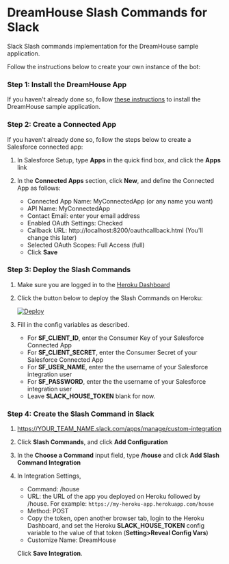 # DreamHouse Slash Commands for Slack

Slack Slash commands implementation for the DreamHouse sample application.

Follow the instructions below to create your own instance of the bot:

### Step 1: Install the DreamHouse App

If you haven't already done so, follow [these instructions](http://dreamhouse-site.herokuapp.com/installation/) to install the DreamHouse sample application.

### Step 2: Create a Connected App

If you haven't already done so, follow the steps below to create a Salesforce connected app:

1. In Salesforce Setup, type **Apps** in the quick find box, and click the **Apps** link

1. In the **Connected Apps** section, click **New**, and define the Connected App as follows:

    - Connected App Name: MyConnectedApp (or any name you want)
    - API Name: MyConnectedApp
    - Contact Email: enter your email address
    - Enabled OAuth Settings: Checked
    - Callback URL: http://localhost:8200/oauthcallback.html (You'll change this later)
    - Selected OAuth Scopes: Full Access (full)
    - Click **Save**

### Step 3: Deploy the Slash Commands

1. Make sure you are logged in to the [Heroku Dashboard](https://dashboard.heroku.com/)
1. Click the button below to deploy the Slash Commands on Heroku:

    [![Deploy](https://www.herokucdn.com/deploy/button.png)](https://heroku.com/deploy)

1. Fill in the config variables as described.

    - For **SF_CLIENT_ID**, enter the Consumer Key of your Salesforce Connected App
    - For **SF_CLIENT_SECRET**, enter the Consumer Secret of your Salesforce Connected App
    - For **SF_USER_NAME**, enter the the username of your Salesforce integration user
    - For **SF_PASSWORD**, enter the the username of your Salesforce integration user
    - Leave **SLACK_HOUSE_TOKEN** blank for now.

### Step 4: Create the Slash Command in Slack

1. https://YOUR_TEAM_NAME.slack.com/apps/manage/custom-integration

1. Click **Slash Commands**, and click **Add Configuration**

1. In the **Choose a Command** input field, type **/house** and click **Add Slash Command Integration**

1. In Integration Settings, 

    - Command: /house
    - URL: the URL of the app you deployed on Heroku followed by /house. For example: ```https://my-heroku-app.herokuapp.com/house```
    - Method: POST
    - Copy the token, open another browser tab, login to the Heroku Dashboard, and set the Heroku **SLACK_HOUSE_TOKEN** config variable to the value of that token (**Setting>Reveal Config Vars**)
    - Customize Name: DreamHouse
    
    Click **Save Integration**.

